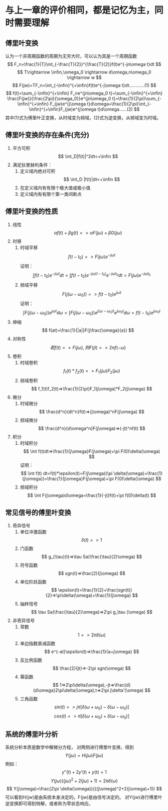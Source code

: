 # 与上一章的评价相同，都是记忆为主，同时需要理解
## 傅里叶变换
认为一个非周期函数的周期为无穷大时，可以认为其是一个周期函数
$$
F_n=\frac{1}{T}\int_{-\frac{T}{2}}^{\frac{T}{2}}f(t)e^{-jn\omega t}dt
$$
$$
T\rightarrow \infin,\omega_0 \rightarrow d\omega,n\omega_0 \rightarrow w
$$
$$
F(jw)=TF_n=\int_{-\infin}^{+\infin}f(t)e^{-j\omega t}dt…………(1)
$$
$$
f(t)=\sum_{-\infin}^{+\infin} F_ne^{jn\omega_0 t}=\sum_{-\infin}^{+\infin} \frac{F(jw)}{\frac{2\pi}{\omega_0}}e^{jn\omega_0 t}=\frac{1}{2\pi}\sum_{-\infin}^{+\infin} F_(jw)e^{j\omega t}d\omega=\frac{1}{2\pi}\int_{-\infin}^{+\infin}F_(jw)e^{j\omega t}d\omega……(2)
$$
其中(1)式为傅里叶正变换，从时域变为频域，(2)式为逆变换，从频域变为时域。
## 傅里叶变换的存在条件(充分)
1. 平方可积
$$
\int_D|f(t)|^2dt<+\infin
$$
2. 满足狄里赫利条件：
    1. 定义域内绝对可积
    $$
    \int_D |f(t)|dt<+\infin
    $$
    2. 在定义域内有有限个极大值或极小值
    3. 定义域内有有限个第一类间断点

## 傅里叶变换的性质
1. 线性
$$
\alpha f(t)+ \beta g(t)=>\alpha F(j\omega)+\beta G(j\omega)
$$
2. 时移
    1. 时域平移 
    $$
    f(t-t_0)=>F(j\omega)e^{-j\omega t}
    $$
    证明：
    $$
    \int f(t-t_0)e^{-j\omega t}dt=\int f(t-t_0)e^{-j\omega (t-t_0)} e^{-j\omega t_0}dt=F(j\omega)e^{-j\omega t_0}
    $$
    2. 频域平移
    $$
    F(j(\omega-\omega_0))=>f(t-t_0)e^{j\omega t}
    $$
    证明：
    $$
    \int F(j(\omega -\omega_0))e^{j\omega t}d\omega=\int F(j(\omega -\omega_0))e^{j(\omega -\omega_0 )t}e^{j\omega_0 t}d\omega=f(t-t_0)e^{j\omega_0 t}
    $$
3. 伸缩
$$
f(at)=\frac{1}{|a|}F(j\frac{\omega}{a})
$$
4. 对称性
$$
若f(t)=>F(j\omega),则F(jt)=>2\pi f(-\omega)
$$
5. 卷积
    1. 时域卷积
    $$
    f_1(t)*f_2(t)=>F_1(j\omega)F_2(j\omega)
    $$
    2. 频域卷积
    $$
    f_1(t)f_2(t)=>\frac{1}{2\pi}F_1(j\omega)*F_2(j\omega)
    $$
6. 微分
    1. 时域微分
    $$
    \frac{d^n}{dt^n}f(t)=>(j\omega)^nF(j\omega)
    $$
    2. 频域微分
    $$
    \frac{d^n}{d\omega^n}F(j\omega)=>(-jt)^nf(t)
    $$
7. 积分
    1. 时域积分
    $$
    \int f(t)dt=>\frac{1}{j\omega}F(j\omega)+\pi F(0)\delta(\omega)
    $$
    证明：
    $$
    \int f(t) dt=f(t)*\epsilon(t)=F(j\omega)(\pi \delta(\omega)+\frac{1}{j\omega})=\frac{1}{j\omega}F(j\omega)+\pi F(0)\delta(\omega)
    $$
    2. 频域积分
    $$
    \int F(j\omega)d\omega=\frac{1}{-jt}f(t)+\pi f(0)\delta(t)
    $$


## 常见信号的傅里叶变换
1. 奇异信号
    1. 单位冲激函数
    $$
    \delta(t)=>1
    $$
    2. 门函数
    $$
    g_{\tau}(t)=>\tau Sa(\frac{\tau}{2}\omega)
    $$
    3. 符号函数
    $$
    sgn(t)=>\frac{2}{j\omega}
    $$
    4. 单位阶跃函数
    $$
    \epsilon(t)=\frac{1}{2}+\frac{sgn(t)}{2}=>\pi\delta(\omega)+\frac{1}{j\omega}
    $$
    5. 抽样信号
    $$
    \tau Sa(\frac{\tau}{2}\omega)=>2\pi g_\tau (\omega)
    $$
2. 非奇异信号 
    1. 常数
    $$
    1=>2\pi \delta(\omega)
    $$
    2. 单边指数衰减函数
    $$
    e^{-at}\epsilon(t)=>\frac{1}{a+j\omega}
    $$
    3. 反比例函数
    $$
    \frac{2}{jt}=>-2\pi sgn(\omega)
    $$
    4. 幂函数
    $$
    1=>2\pi\delta(\omega),-jt=>\frac{d}{d\omega}2\pi\delta(\omega),t=>2\pi j\delta'(\omega)
    $$
    5. 三角函数
    $$
    sin(t)=>j\pi[\delta(\omega+\omega_0)-\delta(\omega-\omega_0)]
    $$
    $$
    cos(t)=>\pi[\delta(\omega+\omega_0)+\delta(\omega-\omega_0)]
    $$

## 系统的傅里叶分析
系统分析本质是数学中解微分方程，
对两侧进行傅里叶变换，得到
$$
Y(j\omega)=H(j\omega)F(j\omega)
$$
例如：
$$
y''(t)+2y'(t)+y(t)=1
$$
$$
Y(j\omega)((j\omega)^2+2(j\omega)+1)=2\pi \delta(\omega)
$$
$$
Y(j\omega)=\frac{2\pi \delta(\omega)}{((j\omega)^2+2(j\omega)+1)}
$$
可以看到H(jw)是由系统本身决定的。F(jw)是由信号决定的。
对Y(jw)进行傅里叶逆变换即可得到特解，或者称为零状态响应。